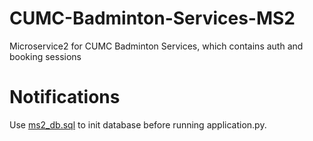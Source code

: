 # CUMC-Badminton-Services-MS2
Microservice2 for CUMC Badminton Services, which contains auth and booking sessions

# Notifications

Use [ms2_db.sql](ms2_db.sql) to init database before running application.py.
